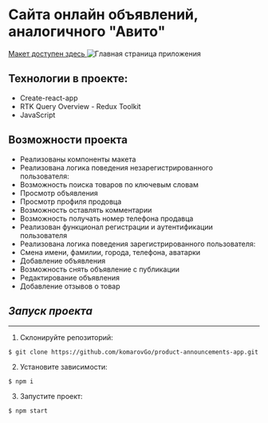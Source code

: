 # Сайта онлайн объявлений, аналогичного "Авито"
   [ Макет доступен здесь ](https://www.figma.com/file/ISqzPS7Sym7V004jFo5buE/%D0%A1%D0%B0%D0%B9%D1%82-%D0%B0%D0%BD%D0%B0%D0%BB%D0%BE%D0%B3-%D0%90%D0%B2%D0%B8%D1%82%D0%BE?type=design&node-id=0-1&mode=design&t=rlVXLSg4wy7wcvR1-0)
    ![Главная страница приложения ](https://ltdfoto.ru/images/2023/07/14/SNIMOK-EKRANA-2023-07-14-175356.png)

## Технологии в проекте:

- Create-react-app
- RTK Query Overview - Redux Toolkit
- JavaScript

## Возможности проекта 

- Реализованы компоненты макета
- Реализована логика поведения незарегистрированного пользователя:
- Возможность поиска товаров по ключевым словам
- Просмотр объявления
- Просмотр профиля продовца
- Возможность оставлять комментарии
- Возможность получать номер телефона продавца
- Реализован функционал регистрации и аутентификации пользователя
- Реализована логика поведения зарегистрированного пользователя:
- Смена имени, фамилии, города, телефона, аватарки
- Добавление объявления
- Возможность снять объявление с публикации
- Редактирование объявления
- Добавление отзывов о товар


 ## _Запуск проекта_
***
1. Склонируйте репозиторий:
```
$ git clone https://github.com/komarovGo/product-announcements-app.git
```
2. Установите зависимости:
```
$ npm i
```
3. Запустите проект:
```
$ npm start
```



